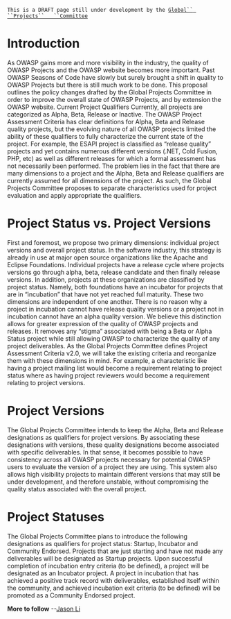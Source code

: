 `This is a DRAFT page still under development by the `[`Global``
 ``Projects``   ``Committee`](Global_Projects_Committee "wikilink")

# Introduction

As OWASP gains more and more visibility in the industry, the quality of
OWASP Projects and the OWASP website becomes more important. Past OWASP
Seasons of Code have slowly but surely brought a shift in quality to
OWASP Projects but there is still much work to be done. This proposal
outlines the policy changes drafted by the Global Projects Committee in
order to improve the overall state of OWASP Projects, and by extension
the OWASP website. Current Project Qualifiers Currently, all projects
are categorized as Alpha, Beta, Release or Inactive. The OWASP Project
Assessment Criteria has clear definitions for Alpha, Beta and Release
quality projects, but the evolving nature of all OWASP projects limited
the ability of these qualifiers to fully characterize the current state
of the project. For example, the ESAPI project is classified as “release
quality” projects and yet contains numerous different versions (.NET,
Cold Fusion, PHP, etc) as well as different releases for which a formal
assessment has not necessarily been performed. The problem lies in the
fact that there are many dimensions to a project and the Alpha, Beta and
Release qualifiers are currently assumed for all dimensions of the
project. As such, the Global Projects Committee proposes to separate
characteristics used for project evaluation and apply appropriate the
qualifiers.

# Project Status vs. Project Versions

First and foremost, we propose two primary dimensions: individual
project versions and overall project status. In the software industry,
this strategy is already in use at major open source organizations like
the Apache and Eclipse Foundations. Individual projects have a release
cycle where projects versions go through alpha, beta, release candidate
and then finally release versions. In addition, projects at these
organizations are classified by project status. Namely, both foundations
have an incubator for projects that are in “incubation” that have not
yet reached full maturity. These two dimensions are independent of one
another. There is no reason why a project in incubation cannot have
release quality versions or a project not in incubation cannot have an
alpha quality version. We believe this distinction allows for greater
expression of the quality of OWASP projects and releases. It removes any
“stigma” associated with being a Beta or Alpha Status project while
still allowing OWASP to characterize the quality of any project
deliverables. As the Global Projects Committee defines Project
Assessment Criteria v2.0, we will take the existing criteria and
reorganize them with these dimensions in mind. For example, a
characteristic like having a project mailing list would become a
requirement relating to project status where as having project reviewers
would become a requirement relating to project versions.

# Project Versions

The Global Projects Committee intends to keep the Alpha, Beta and
Release designations as qualifiers for project versions. By associating
these designations with versions, these quality designations become
associated with specific deliverables. In that sense, it becomes
possible to have consistency across all OWASP projects necessary for
potential OWASP users to evaluate the version of a project they are
using. This system also allows high visibility projects to maintain
different versions that may still be under development, and therefore
unstable, without compromising the quality status associated with the
overall project.

# Project Statuses

The Global Projects Committee plans to introduce the following
designations as qualifiers for project status: Startup, Incubator and
Community Endorsed. Projects that are just starting and have not made
any deliverables will be designated as Startup projects. Upon successful
completion of incubation entry criteria (to be defined), a project will
be designated as an Incubator project. A project in incubation that has
achieved a positive track record with deliverables, established itself
within the community, and achieved incubation exit criteria (to be
defined) will be promoted as a Community Endorsed project.

**More to follow** --[Jason Li](User:Jason_Li "wikilink")